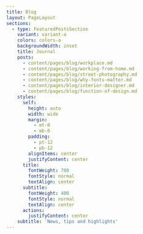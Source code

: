 ```yaml
---
title: Blog
layout: PageLayout
sections:
  - type: FeaturedPostsSection
    variant: variant-a
    colors: colors-a
    backgroundWidth: inset
    title: Journal
    posts:
      - content/pages/blog/workplace.md
      - content/pages/blog/working-from-home.md
      - content/pages/blog/street-photography.md
      - content/pages/blog/why-fonts-matter.md
      - content/pages/blog/interior-designer.md
      - content/pages/blog/function-of-design.md
    styles:
      self:
        height: auto
        width: wide
        margin:
          - mt-0
          - mb-0
        padding:
          - pt-12
          - pb-12
        alignItems: center
        justifyContent: center
      title:
        fontWeight: 700
        fontStyle: normal
        textAlign: center
      subtitle:
        fontWeight: 400
        fontStyle: normal
        textAlign: center
      actions:
        justifyContent: center
    subtitle: 'News, tips and highlights'
---
```

